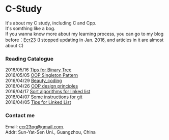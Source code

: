 # C-Study
It's about my C study, including C and Cpp.  
It's somthing like a bog.  
If you wanna know more about my learning process, you can go to my blog before：[Ecr23](https://www.zybuluo.com/Ecr23/note/296472#rd) (I stopped updating in Jan. 2016, and articles in it are almost about C)  

### Reading Catalogue
2016/05/16 [Tips for Binary Tree](https://github.com/ECer23/C-Study/issues/8)  
2016/05/05 [OOP Singleton Pattern](https://github.com/ECer23/C-Study/issues/7)  
2016/04/29 [Beauty_coding](https://github.com/ECer23/C-Study/issues/6)  
2016/04/26 [OOP design principles](https://github.com/ECer23/C-Study/issues/5)  
2016/04/17 [Sort algorithms for linked list](https://github.com/ECer23/C-Study/issues/4)  
2016/04/07 [Some instructions for git](https://github.com/ECer23/C-Study/issues/3)  
2016/04/05 [Tips for Linked List](https://github.com/ECer23/C-Study/issues/2)  

### Contact me  
Email: ecr23pg@gmail.com.  
Addr: Sun-Yat-Sen Uni., Guangzhou, China
